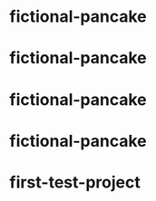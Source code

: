 # fictional-pancake
# fictional-pancake
# fictional-pancake
# fictional-pancake
# first-test-project
